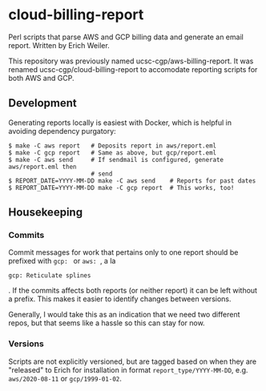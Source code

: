 # cloud-billing-report

Perl scripts that parse AWS and GCP billing data and generate an email report.
Written by Erich Weiler.

This repository was previously named ucsc-cgp/aws-billing-report. It was
renamed ucsc-cgp/cloud-billing-report to accomodate reporting scripts for both
AWS and GCP.

## Development

Generating reports locally is easiest with Docker, which is helpful in avoiding
dependency purgatory:

```console
$ make -C aws report   # Deposits report in aws/report.eml
$ make -C gcp report   # Same as above, but gcp/report.eml
$ make -C aws send     # If sendmail is configured, generate aws/report.eml then
                       # send
$ REPORT_DATE=YYYY-MM-DD make -C aws send    # Reports for past dates
$ REPORT_DATE=YYYY-MM-DD make -C gcp report  # This works, too!
```

## Housekeeping

### Commits

Commit messages for work that pertains only to one report should be prefixed
with `gcp: ` or `aws: `, a la

    gcp: Reticulate splines

. If the commits affects both reports (or neither report) it can be left without
a prefix. This makes it easier to identify changes between versions.

Generally, I would take this as an indication that we need two different repos,
but that seems like a hassle so this can stay for now.

### Versions

Scripts are not explicitly versioned, but are tagged based on when they are
"released" to Erich for installation in format `report_type/YYYY-MM-DD`,
e.g. `aws/2020-08-11` or `gcp/1999-01-02`.

